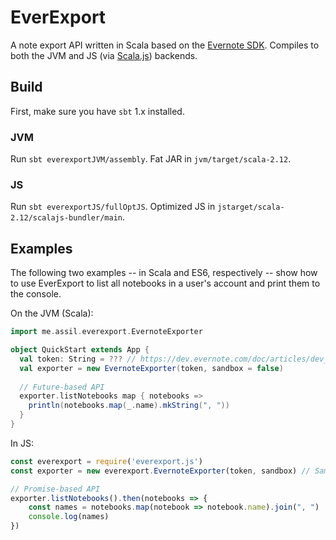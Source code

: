 # EverExport

A note export API written in Scala based on the [Evernote SDK](https://github.com/evernote/evernote-sdk-java). Compiles to both the JVM and JS (via [Scala.js](https://www.scala-js.org/)) backends.

## Build

First, make sure you have `sbt` 1.x installed.

### JVM

Run `sbt everexportJVM/assembly`. Fat JAR in `jvm/target/scala-2.12`.

### JS

Run `sbt everexportJS/fullOptJS`. Optimized JS in `jstarget/scala-2.12/scalajs-bundler/main`.

## Examples

The following two examples -- in Scala and ES6, respectively -- show how to use EverExport to list all notebooks in a user's account and print them to the console.

On the JVM (Scala):

```scala
import me.assil.everexport.EvernoteExporter

object QuickStart extends App {
  val token: String = ??? // https://dev.evernote.com/doc/articles/dev_tokens.php
  val exporter = new EvernoteExporter(token, sandbox = false)
  
  // Future-based API
  exporter.listNotebooks map { notebooks =>
    println(notebooks.map(_.name).mkString(", "))
  }
}
```

In JS:

```javascript 1.6
const everexport = require('everexport.js')
const exporter = new everexport.EvernoteExporter(token, sandbox) // Same token as above

// Promise-based API
exporter.listNotebooks().then(notebooks => {
    const names = notebooks.map(notebook => notebook.name).join(", ") 
    console.log(names)
})
```
